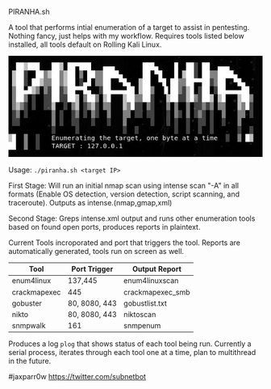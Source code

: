 
PIRANHA.sh 

A tool that performs intial enumeration of a target to assist in pentesting. Nothing fancy, just helps with my workflow. 
Requires tools listed below installed, all tools default on Rolling Kali Linux. 

![My image](https://github.com/jaxparr0w/auto_enum/blob/master/piranha.JPG)                     

Usage: `./piranha.sh <target IP>`

First Stage: Will run an initial nmap scan using intense scan "-A" in all formats (Enable OS detection, version detection, script scanning, and traceroute). Outputs as intense.(nmap,gmap,xml)

Second Stage: Greps intense.xml output and runs other enumeration tools based on found open ports, produces reports in plaintext. 

Current Tools incroporated and port that triggers the tool. Reports are automatically generated, tools run on screen as well. 

| Tool | Port Trigger | Output Report |
|------------| ------------| -----------|
| enum4linux | 137,445 | enum4linuxscan |
| crackmapexec | 445 | crackmapexec_smb | 
| gobuster | 80, 8080, 443 | gobustlist.txt |
| nikto | 80, 8080, 443 | niktoscan |
| snmpwalk | 161 | snmpenum | 

Produces a log `plog` that shows status of each tool being run. Currently a serial process, iterates through each tool one at a time, plan to multithread in the future. 
  
#jaxparr0w
https://twitter.com/subnetbot
  
